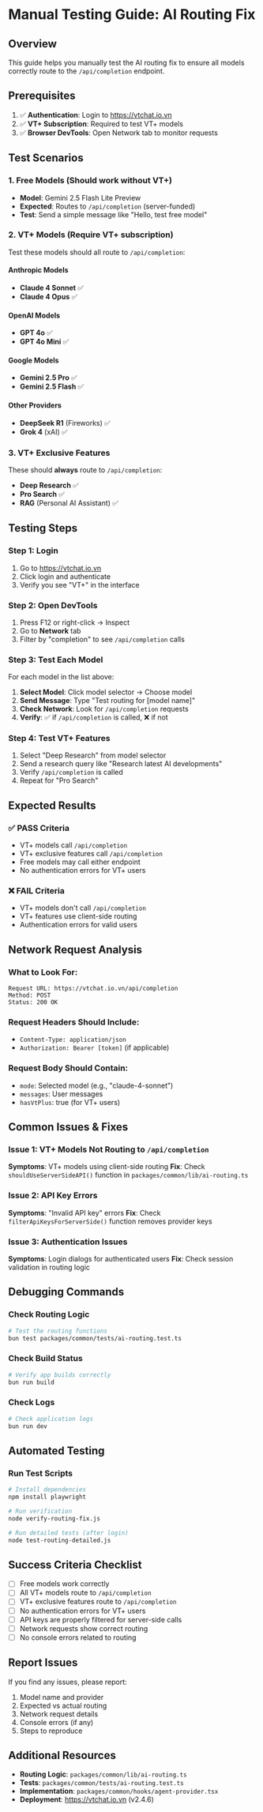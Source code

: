 # Manual Testing Guide: AI Routing Fix

## Overview
This guide helps you manually test the AI routing fix to ensure all models correctly route to the `/api/completion` endpoint.

## Prerequisites
1. ✅ **Authentication**: Login to https://vtchat.io.vn
2. ✅ **VT+ Subscription**: Required to test VT+ models
3. ✅ **Browser DevTools**: Open Network tab to monitor requests

## Test Scenarios

### 1. Free Models (Should work without VT+)
- **Model**: Gemini 2.5 Flash Lite Preview
- **Expected**: Routes to `/api/completion` (server-funded)
- **Test**: Send a simple message like "Hello, test free model"

### 2. VT+ Models (Require VT+ subscription)
Test these models should all route to `/api/completion`:

#### Anthropic Models
- **Claude 4 Sonnet** ✅
- **Claude 4 Opus** ✅

#### OpenAI Models  
- **GPT 4o** ✅
- **GPT 4o Mini** ✅

#### Google Models
- **Gemini 2.5 Pro** ✅
- **Gemini 2.5 Flash** ✅

#### Other Providers
- **DeepSeek R1** (Fireworks) ✅
- **Grok 4** (xAI) ✅

### 3. VT+ Exclusive Features
These should **always** route to `/api/completion`:
- **Deep Research** ✅
- **Pro Search** ✅
- **RAG** (Personal AI Assistant) ✅

## Testing Steps

### Step 1: Login
1. Go to https://vtchat.io.vn
2. Click login and authenticate
3. Verify you see "VT+" in the interface

### Step 2: Open DevTools
1. Press F12 or right-click → Inspect
2. Go to **Network** tab
3. Filter by "completion" to see `/api/completion` calls

### Step 3: Test Each Model
For each model in the list above:

1. **Select Model**: Click model selector → Choose model
2. **Send Message**: Type "Test routing for [model name]"
3. **Check Network**: Look for `/api/completion` requests
4. **Verify**: ✅ if `/api/completion` is called, ❌ if not

### Step 4: Test VT+ Features
1. Select "Deep Research" from model selector
2. Send a research query like "Research latest AI developments"
3. Verify `/api/completion` is called
4. Repeat for "Pro Search"

## Expected Results

### ✅ PASS Criteria
- VT+ models call `/api/completion`
- VT+ exclusive features call `/api/completion`
- Free models may call either endpoint
- No authentication errors for VT+ users

### ❌ FAIL Criteria
- VT+ models don't call `/api/completion`
- VT+ features use client-side routing
- Authentication errors for valid users

## Network Request Analysis

### What to Look For:
```
Request URL: https://vtchat.io.vn/api/completion
Method: POST
Status: 200 OK
```

### Request Headers Should Include:
- `Content-Type: application/json`
- `Authorization: Bearer [token]` (if applicable)

### Request Body Should Contain:
- `mode`: Selected model (e.g., "claude-4-sonnet")
- `messages`: User messages
- `hasVtPlus`: true (for VT+ users)

## Common Issues & Fixes

### Issue 1: VT+ Models Not Routing to `/api/completion`
**Symptoms**: VT+ models using client-side routing
**Fix**: Check `shouldUseServerSideAPI()` function in `packages/common/lib/ai-routing.ts`

### Issue 2: API Key Errors
**Symptoms**: "Invalid API key" errors
**Fix**: Check `filterApiKeysForServerSide()` function removes provider keys

### Issue 3: Authentication Issues
**Symptoms**: Login dialogs for authenticated users
**Fix**: Check session validation in routing logic

## Debugging Commands

### Check Routing Logic
```bash
# Test the routing functions
bun test packages/common/tests/ai-routing.test.ts
```

### Check Build Status
```bash
# Verify app builds correctly
bun run build
```

### Check Logs
```bash
# Check application logs
bun run dev
```

## Automated Testing

### Run Test Scripts
```bash
# Install dependencies
npm install playwright

# Run verification
node verify-routing-fix.js

# Run detailed tests (after login)
node test-routing-detailed.js
```

## Success Criteria Checklist

- [ ] Free models work correctly
- [ ] All VT+ models route to `/api/completion`
- [ ] VT+ exclusive features route to `/api/completion`
- [ ] No authentication errors for VT+ users
- [ ] API keys are properly filtered for server-side calls
- [ ] Network requests show correct routing
- [ ] No console errors related to routing

## Report Issues

If you find any issues, please report:
1. Model name and provider
2. Expected vs actual routing
3. Network request details
4. Console errors (if any)
5. Steps to reproduce

## Additional Resources

- **Routing Logic**: `packages/common/lib/ai-routing.ts`
- **Tests**: `packages/common/tests/ai-routing.test.ts`
- **Implementation**: `packages/common/hooks/agent-provider.tsx`
- **Deployment**: https://vtchat.io.vn (v2.4.6)

